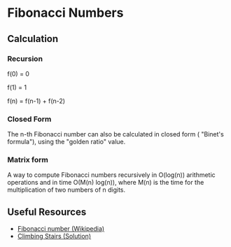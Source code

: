 # Fibonacci Numbers

## Calculation

### Recursion

f(0) = 0

f(1) = 1

f(n) = f(n-1) + f(n-2)

### Closed Form

The n-th Fibonacci number can also be calculated in closed form ( "Binet's formula"), using the "golden ratio" value.

### Matrix form

 A way to compute Fibonacci numbers recursively in O(log(n)) arithmetic operations and in time O(M(n) log(n)), where M(n) is the time for the multiplication of two numbers of n digits.

## Useful Resources

* [Fibonacci number (Wikipedia)](https://en.wikipedia.org/wiki/Fibonacci_number)
* [Climbing Stairs (Solution)](https://leetcode.com/problems/climbing-stairs/solution/)